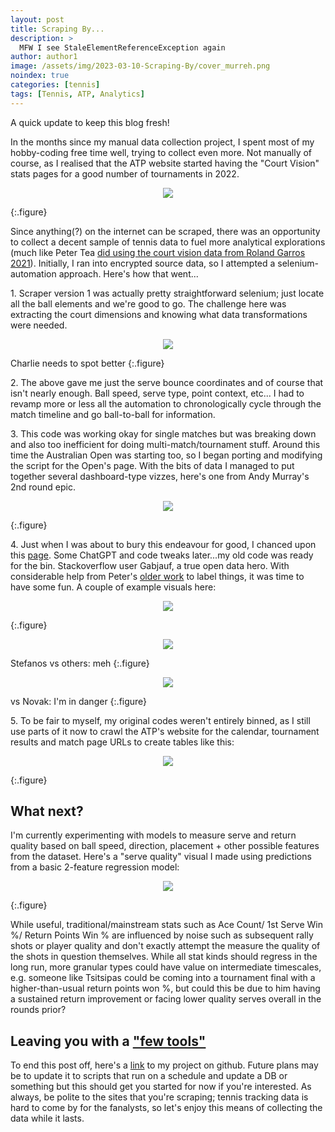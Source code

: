 ```yaml
---
layout: post
title: Scraping By...
description: >
  MFW I see StaleElementReferenceException again
author: author1
image: /assets/img/2023-03-10-Scraping-By/cover_murreh.png
noindex: true
categories: [tennis]
tags: [Tennis, ATP, Analytics]
---
```


A quick update to keep this blog fresh! 

In the months since my manual data collection project, I spent most of my hobby-coding free time well, trying to collect even more. Not manually of course, as I realised that the ATP website started having the "Court Vision" stats pages for a good number of tournaments in 2022. 

<p align="center">
  <img src="/assets/img/2023-03-10-Scraping-By/court-vision-example.png">
</p>
{:.figure}

Since anything(?) on the internet can be scraped, there was an opportunity to collect a decent sample of tennis data to fuel more analytical explorations (much like Peter Tea [did using the court vision data from Roland Garros 2021]((https://petertea.netlify.app/project/serve_direction_eda/))). Initially, I ran into encrypted source data, so I attempted a selenium-automation approach. Here's how that went...

1\. Scraper version 1 was actually pretty straightforward selenium; just locate all the ball elements and we're good to go. The challenge here was extracting the court dimensions and knowing what data transformations were needed.

<p align="center">
  <img src="/assets/img/2023-03-10-Scraping-By/charlie_serves.png">
</p>
Charlie needs to spot better
{:.figure}

2\. The above gave me just the serve bounce coordinates and of course that isn't nearly enough. Ball speed, serve type, point context, etc... I had to revamp more or less all the automation to chronologically cycle through the match timeline and go ball-to-ball for information.

3\. This code was working okay for single matches but was breaking down and also too inefficient for doing multi-match/tournament stuff. Around this time the Australian Open was starting too, so I began porting and modifying the script for the Open's page. With the bits of data I managed to put together several dashboard-type vizzes, here's one from Andy Murray's 2nd round epic. 

<p align="center">
  <img src="/assets/img/2023-03-10-Scraping-By/01_MuryGoat.png">
</p>
{:.figure}

4\. Just when I was about to bury this endeavour for good, I chanced upon this [page](https://stackoverflow.com/questions/73735401/scraping-an-atptour-com-api-returns-what-looks-like-encrypted-data). Some ChatGPT and code tweaks later...my old code was ready for the bin. Stackoverflow user Gabjauf, a true open data hero. With considerable help from Peter's [older work](https://github.com/petertea96/tennis_analytics/tree/master/projects/roland_garros_project) to label things, it was time to have some fun. A couple of example visuals here: 

<p align="center">
  <img src="/assets/img/2023-03-10-Scraping-By/Djokovic_Returns_vs_Tsitsipas.png">
</p>
{:.figure}

<p align="center">
  <img src="/assets/img/2023-03-10-Scraping-By/Tsitsipas_Returnsfaced_vs_Others.png">
</p>
Stefanos vs others: meh
{:.figure}

<p align="center">
  <img src="/assets/img/2023-03-10-Scraping-By/Tsitsipas_Returnsfaced_vs_Djokovic.png">
</p>
vs Novak: I'm in danger
{:.figure}

5\. To be fair to myself, my original codes weren't entirely binned, as I still use parts of it now to crawl the ATP's website for the calendar, tournament results and match page URLs to create tables like this:

<p align="center">
  <img src="/assets/img/2023-03-10-Scraping-By/atp-tables.png">
</p>
{:.figure}

## What next?

I'm currently experimenting with models to measure serve and return quality based on ball speed, direction, placement + other possible features from the dataset. Here's a "serve quality" visual I made using predictions from a basic 2-feature regression model:

<p align="center">
  <img src="/assets/img/2023-03-10-Scraping-By/serve-quality-scatter.png">
</p>
{:.figure}

While useful, traditional/mainstream stats such as Ace Count/ 1st Serve Win %/ Return Points Win % are influenced by noise such as subsequent rally shots or player quality and don't exactly attempt the measure the quality of the shots in question themselves. While all stat kinds should regress in the long run, more granular types could have value on intermediate timescales, e.g. someone like Tsitsipas could be coming into a tournament final with a higher-than-usual return points won %, but could this be due to him having a sustained return improvement or facing lower quality serves overall in the rounds prior? 

## Leaving you with a ["few tools"](https://www.reuters.com/lifestyle/sports/rublev-disagrees-with-tsitsipas-few-tools-claim-after-atp-finals-win-2022-11-19/)
To end this post off, here's a [link](https://github.com/glad94/tennis-web-scraping) to my project on github. Future plans may be to update it to scripts that run on a schedule and update a DB or something but this should get you started for now if you're interested. As always, be polite to the sites that you're scraping; tennis tracking data is hard to come by for the fanalysts, so let's enjoy this means of collecting the data while it lasts.